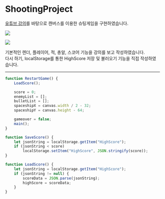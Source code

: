 # ShootingProject

[유튜브 강의](https://www.youtube.com/watch?v=TJmvuyt6tT8)를 바탕으로 캔버스를 이용한 슈팅게임을 구현하였습니다. <br>


![](https://cdn.discordapp.com/attachments/905741784666230815/1167847428104409168/image.png?ex=654f9dac&is=653d28ac&hm=600c361b22b6a37d3588e9a7755be60e52e9f137e8a77e4f7d779890d41471b2&)

![](https://cdn.discordapp.com/attachments/905741784666230815/1167847428519632976/image.png?ex=654f9dac&is=653d28ac&hm=c849e8a2a8be531587305e28c88d4b0c924c60488165b75f23ec882a3893e8de&)

기본적인 렌더, 플레이어, 적, 총알, 스코어 기능을 강의를 보고 작성하였습니다. <br>
다시 하기, localStorage를 통한 HighScore 저장 및 불러오기 기능을 직접 작성하였습니다. <br>

---

```js
function RestartGame() {
    LoadScore();

    score = 0;
    enemyList = [];
    bulletList = [];
    spaceshipX = canvas.width / 2 - 32;
    spaceshipY = canvas.height - 64;

    gameover = false;
    main();
}

function SaveScore() {
    let jsonString = localStorage.getItem("HighScore");
    if (jsonString < score)
        localStorage.setItem("HighScore", JSON.stringify(score));
}

function LoadScore() {
    let jsonString = localStorage.getItem("HighScore");
    if (jsonString != null) {
        scoreData = JSON.parse(jsonString);
        highScore = scoreData;
    }
}
```
